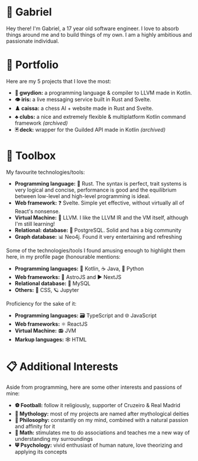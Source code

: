 # 🌊 Gabriel

Hey there! I'm Gabriel, a 17 year old software engineer. I love to absorb things around me and to build things of my own. I am a highly ambitious and passionate individual.

# 📂 Portfolio

Here are my 5 projects that I love the most:

* **🐲 gwydion:** a programming language & compiler to LLVM made in Kotlin.
* **👁️ iris:** a live messaging service built in Rust and Svelte.
* **♟️ caissa:** a chess AI + website made in Rust and Svelte.
* **♣️ clubs:** a nice and extremely flexible & multiplatform Kotlin command framework _(archived)_
* **🃏 deck:** wrapper for the Guilded API made in Kotlin _(archived)_

# 🧰 Toolbox

My favourite technologies/tools:

* **Programming language:** 🧱 Rust. The syntax is perfect, trait systems is very logical and concise, performance is good and the equilibrium between low-level and high-level programming is ideal.
* **Web framework:** ❓ Svelte. Simple yet effective, without virtually all of React's nonsense.
* **Virtual Machine:** 🐉 LLVM. I like the LLVM IR and the VM itself, although I'm still learning!
* **Relational: database:** 🐘 PostgreSQL. Solid and has a big community
* **Graph database:** 📊 Neo4j. Found it very entertaining and refreshing

Some of the technologies/tools I found amusing enough to highlight them here, in my profile page (honourable mentions:

* **Programming languages:** 🔀 Kotlin, ☕ Java, 🐍 Python
* **Web frameworks:** 💫 AstroJS and ▶ NextJS
* **Relational database:** 🐬 MySQL
* **Others:** 🎨 CSS, 🪐 Jupyter

Proficiency for the sake of it:

* **Programming languages:** 🗃️ TypeScript and 🌐 JavaScript
* **Web frameworks:** ⚛️ ReactJS
* **Virtual Machine:** 📻 JVM
* **Markup languages:** 🕸️ HTML

# 📋 Additional Interests

Aside from programming, here are some other interests and passions of mine:

* **⚽ Football:** follow it religiously, supporter of Cruzeiro & Real Madrid
* **🔱 Mythology:** most of my projects are named after mythological deities
* **🗽 Philosophy:** constantly on my mind, combined with a natural passion and affinity for it
* **📐 Math:** stimulates me to do associations and teaches me a new way of understanding my surroundings
* **𝚿 Psychology:** vivid enthusiast of human nature, love theorizing and applying its concepts
